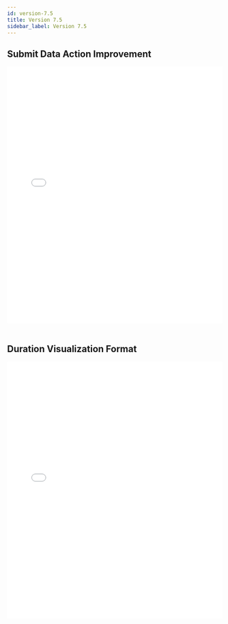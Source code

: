 ```yaml
---
id: version-7.5
title: Version 7.5
sidebar_label: Version 7.5
---
```



## Submit Data Action Improvement

<iframe src="//fast.wistia.net/embed/iframe/ys196p2bjh?videoFoam=true"
allowtransparency="true" frameBorder="0" scrolling="no" className="wistia_embed"
name="wistia_embed" allowFullScreen  width="100%" height="600"></iframe>
<script src="//fast.wistia.net/assets/external/iframe-api-v1.js"></script>

<br />
<br />

## Duration Visualization Format

<iframe src="//fast.wistia.net/embed/iframe/xvyw3kb0w0?videoFoam=true"
allowtransparency="true" frameBorder="0" scrolling="no" className="wistia_embed"
name="wistia_embed" allowFullScreen  width="100%" height="600"></iframe>
<script src="//fast.wistia.net/assets/external/iframe-api-v1.js"></script>

<br />
<br />